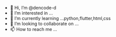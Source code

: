 - 👋 Hi, I’m @dencode-d
- 👀 I’m interested in ...
- 🌱 I’m currently learning ...python,flutter,html,css
- 💞️ I’m looking to collaborate on ...
- 📫 How to reach me ...

<!---
dencode-d/dencode-d is a ✨ special ✨ repository because its `README.md` (this file) appears on your GitHub profile.
You can click the Preview link to take a look at your changes.
--->
